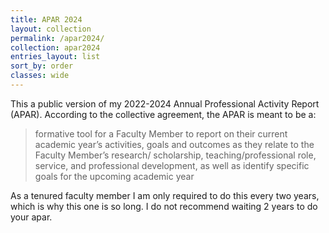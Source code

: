 ```yaml
---
title: APAR 2024
layout: collection
permalink: /apar2024/
collection: apar2024
entries_layout: list
sort_by: order
classes: wide
---
```



This a public version of my 2022-2024 Annual Professional Activity Report (APAR). According to the collective agreement, the APAR is meant to be a: 

>formative tool for a Faculty Member to report on their current academic
year’s activities, goals and outcomes as they relate to the Faculty Member’s research/
scholarship, teaching/professional role, service, and professional development, as well as
identify specific goals for the upcoming academic year

As a tenured faculty member I am only required to do this every two years, which is why this one is so long. I do not recommend waiting 2 years to do your apar. 


